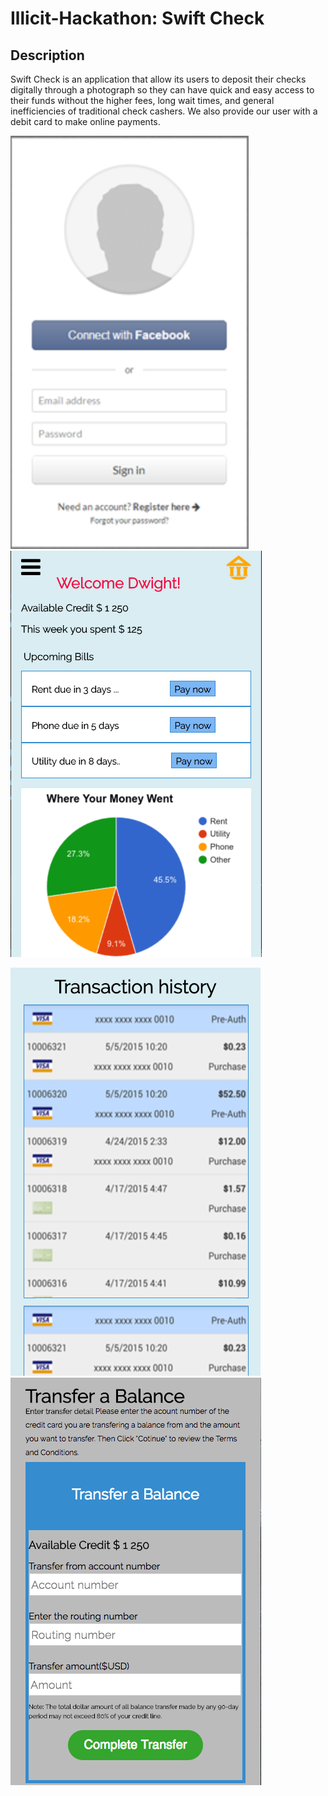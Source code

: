# Illicit-Hackathon: Swift Check

## Description

Swift Check is an application that allow its users to deposit their checks digitally through a photograph so they can have quick and easy access to their funds without the higher fees, long wait times, and general inefficiencies of traditional check cashers. We also provide our user with a debit card to make online payments.

![Alt text](/images/log-in.png?raw=true "Log in")
![Alt text](/images/dashboard.png?raw=true "My dashboard")

![Alt text](/images/transactions.png?raw=true "Transactions History")
![Alt text](/images/transfers.png?raw=true "Tranfer a Balance")
